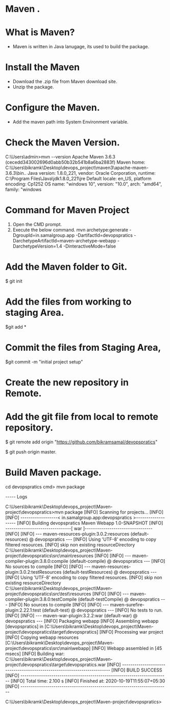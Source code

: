 

# Maven .

# What is Maven?
 - Maven is written in Java lanugage, its used to build the package. 
 
# Install the Maven

- Download the .zip file from Maven download site. 
- Unzip the package. 

# Configure the Maven.

- Add the maven path into System Environment variable. 

# Check the Maven Version.

C:\Users\admin>mvn --version
Apache Maven 3.6.3 (cecedd343002696d0abb50b32b541b8a6ba2883f)
Maven home: C:\Users\bikramk\Desktop\devops_project\maven3\apache-maven-3.6.3\bin\..
Java version: 1.8.0_221, vendor: Oracle Corporation, runtime: C:\Program Files\Java\jdk1.8.0_221\jre
Default locale: en_US, platform encoding: Cp1252
OS name: "windows 10", version: "10.0", arch: "amd64", family: "windows

# Command for Maven Project

1. Open the CMD prompt. 
2. Execute the below command. 
mvn archetype:generate -DgroupId=in.samalgroup.app -DartifactId=devopspratics -DarchetypeArtifactId=maven-archetype-webapp -DarchetypeVersion=1.4  -DinteractiveMode=false

# Add the Maven folder to Git.
$ git init

# Add the files from working to staging Area.

$git add *

# Commit the files from Staging Area,

$git  commit -m "initial project setup"

# Create the new repository in Remote. 

# Add the git file from local to remote repository.

$ git remote add origin "https://github.com/bikramsamal/devopspratics"

$ git push origin master. 

# Build Maven package. 

cd devopspratics
cmd> mvn package

----- Logs

C:\Users\bikramk\Desktop\devops_project\Maven-project\devopspratics>mvn package
[INFO] Scanning for projects...
[INFO]
[INFO] ------------------< in.samalgroup.app:devopspratics >-------------------
[INFO] Building devopspratics Maven Webapp 1.0-SNAPSHOT
[INFO] --------------------------------[ war ]---------------------------------
[INFO]
[INFO] --- maven-resources-plugin:3.0.2:resources (default-resources) @ devopspratics ---
[INFO] Using 'UTF-8' encoding to copy filtered resources.
[INFO] skip non existing resourceDirectory C:\Users\bikramk\Desktop\devops_project\Maven-project\devopspratics\src\main\resources
[INFO]
[INFO] --- maven-compiler-plugin:3.8.0:compile (default-compile) @ devopspratics ---
[INFO] No sources to compile
[INFO]
[INFO] --- maven-resources-plugin:3.0.2:testResources (default-testResources) @ devopspratics ---
[INFO] Using 'UTF-8' encoding to copy filtered resources.
[INFO] skip non existing resourceDirectory C:\Users\bikramk\Desktop\devops_project\Maven-project\devopspratics\src\test\resources
[INFO]
[INFO] --- maven-compiler-plugin:3.8.0:testCompile (default-testCompile) @ devopspratics ---
[INFO] No sources to compile
[INFO]
[INFO] --- maven-surefire-plugin:2.22.1:test (default-test) @ devopspratics ---
[INFO] No tests to run.
[INFO]
[INFO] --- maven-war-plugin:3.2.2:war (default-war) @ devopspratics ---
[INFO] Packaging webapp
[INFO] Assembling webapp [devopspratics] in [C:\Users\bikramk\Desktop\devops_project\Maven-project\devopspratics\target\devopspratics]
[INFO] Processing war project
[INFO] Copying webapp resources [C:\Users\bikramk\Desktop\devops_project\Maven-project\devopspratics\src\main\webapp]
[INFO] Webapp assembled in [45 msecs]
[INFO] Building war: C:\Users\bikramk\Desktop\devops_project\Maven-project\devopspratics\target\devopspratics.war
[INFO] ------------------------------------------------------------------------
[INFO] BUILD SUCCESS
[INFO] ------------------------------------------------------------------------
[INFO] Total time:  2.100 s
[INFO] Finished at: 2020-10-19T11:55:07+05:30
[INFO] ------------------------------------------------------------------------

C:\Users\bikramk\Desktop\devops_project\Maven-project\devopspratics>
